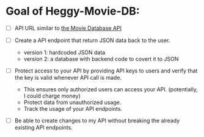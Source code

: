 # Goal of Heggy-Movie-DB:

- [ ] API URL similar to [the Movie Database API](https://developers.themoviedb.org/3/getting-started/json-and-jsonp)

- [ ] Create a API endpoint that return JSON data back to the user.

  - version 1: hardcoded JSON data
  - version 2: a database with backend code to covert it to JSON

- [ ] Protect access to your API by providing API keys to users and verify that the key is valid whenever API call is made.

  - This ensures only authorized users can access your API. (potentially, I could charge money)
  - Protect data from unauthorized usage.
  - Track the usage of your API endpoints.

- [ ] Be able to create changes to my API without breaking the already existing API endpoints.
